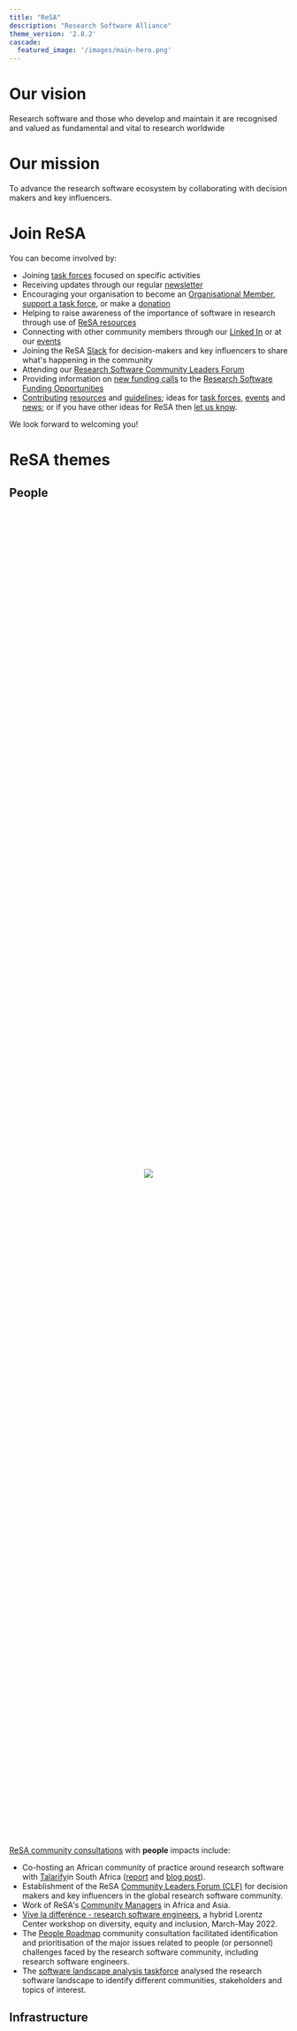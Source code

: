 ```yaml
---
title: "ReSA"
description: "Research Software Alliance"
theme_version: '2.8.2'
cascade:
  featured_image: '/images/main-hero.png'
---
```


# Our vision
Research software and those who develop and maintain it are recognised and valued as fundamental and vital to research worldwide

# Our mission

To advance the research software ecosystem by collaborating with decision makers and key influencers.

# Join ReSA

You can become involved by: 

  - Joining [task forces](./taskforces/) focused on specific activities 
  - Receiving updates through our regular [newsletter](./news/) 
  - Encouraging your organisation to become an [Organisational Member](https://www.researchsoft.org/membership/), [support a task force](https://www.researchsoft.org/tf-support/), or make a [donation](https://www.researchsoft.org/donate/)
  - Helping to raise awareness of the importance of software in research through use of [ReSA resources](./resa-resources/)
  - Connecting with other community members through our [Linked In](https://www.linkedin.com/company/research-software-alliance/) or at our [events](./events/) 
  - Joining the ReSA [Slack](https://researchsoft.slack.com/join/shared_invite/zt-1flmrglww-SoWjAK_5TJyqLU_~Jx697w#/shared-invite/email) for decision-makers and key influencers to share what's happening in the community
  - Attending our [Research Software Community Leaders Forum](https://www.researchsoft.org/community-forum/)
  - Providing information on [new funding calls](https://forms.gle/r4Jw4swUd1SXigZc9) to the [Research Software Funding Opportunities](https://www.researchsoft.org/funding-opportunities/)
  - [Contributing](./contact/) [resources](https://www.researchsoft.org/resa-resources/) and [guidelines](https://www.researchsoft.org/guidelines/); ideas for [task forces](https://www.researchsoft.org/taskforces/), [events](https://www.researchsoft.org/events/) and [news](https://www.researchsoft.org/news/); or if you have other ideas for ReSA then [let us know](./contact/). 

We look forward to welcoming you! 

# ReSA themes

## People
<div style="display: flex; justify-content: center; align-items: center; flex-wrap: wrap; gap: 70px; height: 60vh;">
  <img src="images/young-people-500-380.png"/>
</div>
  

[ReSA community consultations](https://www.researchsoft.org/taskforces/) with **people** impacts include:

 * Co-hosting an African community of practice around research software with [Talarify](https://www.talarify.co.za/)in South Africa ([report](https://doi.org/10.5281/zenodo.7980634) and [blog post](https://www.talarify.co.za/2023/05/29/driving-sustainable-research-software-and-systems-insights-from-the-first-research-software-indaba-in-africa/)).
 * Establishment of the ReSA [Community Leaders Forum (CLF)](https://www.researchsoft.org/community-forum) for decision makers and key influencers in the global research software community.
 * Work of ReSA's [Community Managers](https://www.researchsoft.org/people/) in Africa and Asia. 
 * [Vive la differénce - research software engineers](https://www.researchsoft.org/events/2022-04/), a hybrid Lorentz Center workshop on diversity, equity and inclusion, March-May 2022.
 * The [People Roadmap](https://www.researchsoft.org/documents/people-roadmap.pdf) community consultation facilitated identification and prioritisation of the major issues related to people (or personnel) challenges faced by the research software community, including research software engineers.
 * The [software landscape analysis taskforce](http://doi.org/10.5281/zenodo.3699950) analysed the research software landscape to identify different communities, stakeholders and topics of interest.


## Infrastructure
<div style="display: flex; justify-content: center; align-items: center; flex-wrap: wrap; gap: 70px; height: 60vh;">
  <img src="images/programmer-hands-500-380.png"/>
</div>

ReSA task forces](https://www.researchsoft.org/taskforces/) and activities with **infrastructure** impacts include:

* Co-authorship of [position paper](https://doi.org/10.5281/zenodo.13350747) on criticality of research software in AI-driven research.
* Leadership of [FAIR for Research Software Working Group (FAIR4RS WG)](https://www.rd-alliance.org/groups/fair-4-research-software-fair4rs-wg) with the [Research Data Alliance (RDA)](https://www.rd-alliance.org/) and [FORCE11](https://www.force11.org/), to develop and guide adoption of community-endorsed FAIR principles for research software.
* Co-chairing of [Research Software Infrastructure Forum](https://www.researchsoft.org/rsi-forum/) to consider how to individually and collectively address common challenges.
* Coordination of [FAIR for Research Software Roadmap](https://www.researchsoft.org/taskforces/) to guide strategic planning and investment of implementation of the FAIR principles for research software across the sector. Focus areas includes FAIR for research software [metrics](https://docs.google.com/document/d/1BpzecVx4ZvSNfHD-UHhofZVdA6qiP_ENrmozmiq9zY4/edit).
* [How Can Open Source Program Offices (OSPOs) Support Research Software?](https://www.researchsoft.org/blog/2023-06/) is a ReSA blog post that explores the role of OSPOs in supporting open-source research software in universities, governments, and civic institutions. 

## Policy
<div style="display: flex; justify-content: center; align-items: center; flex-wrap: wrap; gap: 70px; height: 60vh;">
  <img src="images/writing-828911_1920.jpg"/>
</div>

[ReSA activities](https://www.researchsoft.org/taskforces/) with **policy** impacts include:

* Establishment of [Research Software Funders Forum](https://www.researchsoft.org/funders-forum).
* [Amsterdam Declaration on Funding Research Software Sustainability (ADORE.software)](https://adore.software/) aims to raise awareness of the role of funding practice in the sustainability of research software, and to improve that practice. 
* The joint ReSA [task force](https://www.researchsoft.org/taskforces/) and [FORCE11](https://force11.org/) working group on Code Availability is working towards greater alignment on policy and other related actions for code availability.
* [Policies in Research Organisations for Research Software (PRO4RS)](https://www.rd-alliance.org/groups/policies-research-organisations-research-software-pro4rs) is a joint working group with the [Research Data Alliance (RDA)](https://www.rd-alliance.org/) to help build our collection of [institutional policies](https://www.researchsoft.org/software-policies/) and consider how to better share these with interested stakeholders. 
* Development of research software sharing guidelines for policy makers, funders, publishers and researchers in the [Research Data Alliance COVID-19 Guidelines and Recommendations](https://www.rd-alliance.org/group/rda-covid19-rda-covid19-omics-rda-covid19-epidemiology-rda-covid19-clinical-rda-covid19-1).
* Supporting the inclusion of software in the [OECD Recommendation on Access to Research Data from Public Funding](https://www.oecd.org/sti/recommendation-access-to-research-data-from-public-funding.htm), which is soft law for OECD member states.
* Engagement with the [UNESCO Recommendation on Open Science](https://en.unesco.org/science-sustainable-future/open-science/recommendation) to include research software elements.
* Analysis of [evidence for the importance of research software](https://www.researchsoft.org/taskforces/) to support policy discussions and provide information for sharing with key influencers.

# Software matters

Research software is recognised as [critical](https://doi.org/10.1038/s43588-024-00651-2) to research outcomes. As early as 2014, a [UK survey](10.5281/zenodo.14809) of 1,000 randomly chosen researchers showed that more than 90% of researchers acknowledged software as being important for their own research, and about 70% of researchers said that their research would not be possible without software.  A [study of Nature papers from Jan-March 2016]((https://doi.org/10.1109/eScience.2017.78)) reveals that “32 of the 40 papers examined mention software, and the 32 papers contain 211 mentions of distinct pieces of software, for an average of 6.5 mentions per paper.” [2].

Research software is also critical in artificial intelligence (AI)-driven research, and the technological infrastructure to support AI acceleration must include research software and its personnel. Read our [position paper](https://doi.org/10.5281/zenodo.13350747) on this vital part of AI infrastructure, which includes  recommendations for stakeholders on how to consider research software in their AI goals. 

<style>
table, td, th {
  border: 2px solid black;
  vertical-align: top;
  !important;
 }
</style>

| 90%                   | 70%                     | 6.5 avg                  |
|-----------------------|-------------------------|--------------------------|
| software important for own research | own research not possible without software | distinct software mentions per paper |


> ## "Without data it’s difficult to validate results. But without code, we waste the opportunity to advance science."
>
> [Neil Chue Hong](https://twitter.com/npch/status/1258388356431478784), Director, Software Sustainability Institute, University of Edinburgh, UK